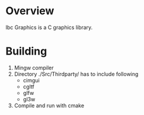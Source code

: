 # Overview

Ibc Graphics is a C graphics library.


# Building

1. Mingw compiler
2. Directory ./Src/Thirdparty/ has to include following 
	- cimgui
	- cgltf
	- glfw
	- gl3w
3. Compile and run with cmake